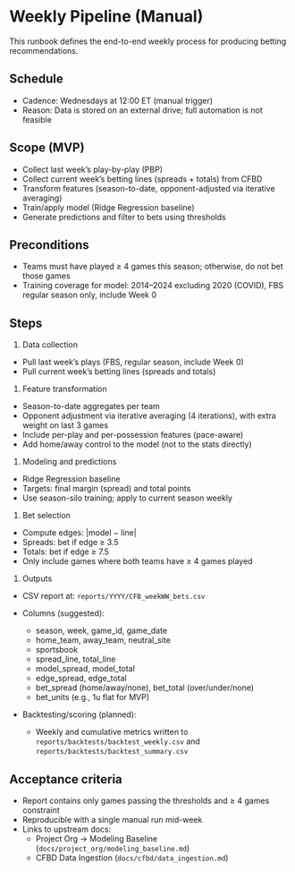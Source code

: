 # Weekly Pipeline (Manual)

This runbook defines the end-to-end weekly process for producing betting recommendations.

## Schedule

- Cadence: Wednesdays at 12:00 ET (manual trigger)
- Reason: Data is stored on an external drive; full automation is not feasible

## Scope (MVP)

- Collect last week’s play-by-play (PBP)
- Collect current week’s betting lines (spreads + totals) from CFBD
- Transform features (season-to-date, opponent-adjusted via iterative averaging)
- Train/apply model (Ridge Regression baseline)
- Generate predictions and filter to bets using thresholds

## Preconditions

- Teams must have played ≥ 4 games this season; otherwise, do not bet those games
- Training coverage for model: 2014–2024 excluding 2020 (COVID), FBS regular season only,
  include Week 0

## Steps

1. Data collection

- Pull last week’s plays (FBS, regular season, include Week 0)
- Pull current week’s betting lines (spreads and totals)

1. Feature transformation

- Season-to-date aggregates per team
- Opponent adjustment via iterative averaging (4 iterations), with extra weight on last 3 games
- Include per-play and per-possession features (pace-aware)
- Add home/away control to the model (not to the stats directly)

1. Modeling and predictions

- Ridge Regression baseline
- Targets: final margin (spread) and total points
- Use season-silo training; apply to current season weekly

1. Bet selection

- Compute edges: |model − line|
- Spreads: bet if edge ≥ 3.5
- Totals: bet if edge ≥ 7.5
- Only include games where both teams have ≥ 4 games played

1. Outputs

- CSV report at: `reports/YYYY/CFB_weekWW_bets.csv`
- Columns (suggested):
  - season, week, game_id, game_date
  - home_team, away_team, neutral_site
  - sportsbook
  - spread_line, total_line
  - model_spread, model_total
  - edge_spread, edge_total
  - bet_spread (home/away/none), bet_total (over/under/none)
  - bet_units (e.g., 1u flat for MVP)

- Backtesting/scoring (planned):
  - Weekly and cumulative metrics written to `reports/backtests/backtest_weekly.csv` and `reports/backtests/backtest_summary.csv`

## Acceptance criteria

- Report contains only games passing the thresholds and ≥ 4 games constraint
- Reproducible with a single manual run mid-week
- Links to upstream docs:
  - Project Org → Modeling Baseline (`docs/project_org/modeling_baseline.md`)
  - CFBD Data Ingestion (`docs/cfbd/data_ingestion.md`)
